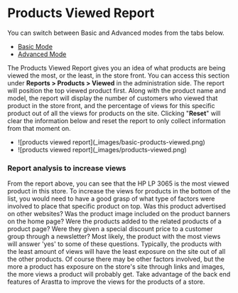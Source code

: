 Products Viewed Report
======================

<div class="uk-alert-info uk-alert">
  <span class="uk-icon-info-circle"></span> You can switch between Basic and Advanced modes from the tabs below.
</div>
<ul class="uk-tab" data-uk-tab="{connect:'#doc-tabs', animation: 'fade'}">
    <li><a href="">Basic Mode</a></li>
    <li><a href="">Advanced Mode</a></li>
</ul>

The Products Viewed Report gives you an idea of what products are being viewed the most, or the least, in the store front. You can access this section under **Reports > Products > Viewed** in the administration side. The report will position the top viewed product first. Along with the product name and model, the report will display the number of customers who viewed that product in the store front, and the percentage of views for this specific product out of all the views for products on the site. Clicking "**Reset**" will clear the information below and reset the report to only collect information from that moment on.

<ul id="doc-tabs" class="uk-switcher uk-margin">
    <li markdown="1">![products viewed report](_images/basic-products-viewed.png)</li>
    <li markdown="1">![products viewed report](_images/products-viewed.png)</li>
</ul>

### Report analysis to increase views

From the report above, you can see that the HP LP 3065 is the most viewed product in this store. To increase the views for products in the bottom of the list, you would need to have a good grasp of what type of factors were involved to place that specific product on top. Was this product advertised on other websites? Was the product image included on the product banners on the home page? Were the products added to the related products of a product page? Were they given a special discount price to a customer group through a newsletter? Most likely, the product with the most views will answer 'yes' to some of these questions. Typically, the products with the least amount of views will have the least exposure on the site out of all the other products. Of course there may be other factors involved, but the more a product has exposure on the store's site through links and images, the more views a product will probably get. Take advantage of the back end features of Arastta to improve the views for the products of a store.
